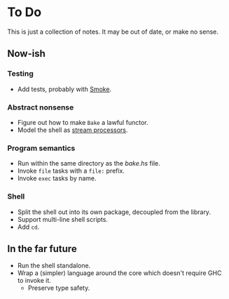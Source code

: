 # To Do

This is just a collection of notes. It may be out of date, or make no sense.

## Now-ish

### Testing

- Add tests, probably with [Smoke][].

### Abstract nonsense

- Figure out how to make `Bake` a lawful functor.
- Model the shell as [stream processors][].

### Program semantics

- Run within the same directory as the _bake.hs_ file.
- Invoke `file` tasks with a `file:` prefix.
- Invoke `exec` tasks by name.

### Shell

- Split the shell out into its own package, decoupled from the library.
- Support multi-line shell scripts.
- Add `cd`.

## In the far future

- Run the shell standalone.
- Wrap a (simpler) language around the core which doesn't require GHC to invoke it.
  - Preserve type safety.

[smoke]: https://github.com/SamirTalwar/smoke
[stream processors]: https://github.com/SamirTalwar/stream-processors
